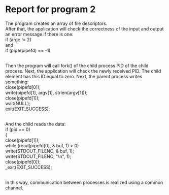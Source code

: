 # Report for program 2

The program creates an array of file descriptors.</br>
After that, the application will check the correctness of the input and output an error message if there is one: </br>
if (argc != 2)</br>
and</br>
if (pipe(pipefd) == -1)</br></br>

Then the program will call fork() of the child process PID of the child process. Next, the application will check the newly received PID. The child element has this ID equal to zero. Next, the parent process writes something: </br>
close(pipefd[0]);</br>
write(pipefd[1], argv[1], strlen(argv[1]));</br>
close(pipefd[1]);</br>
wait(NULL); </br>
exit(EXIT_SUCCESS);</br></br>

And the child reads the data: </br>
if (pid == 0) </br>
{</br>
close(pipefd[1]); </br>
while (read(pipefd[0], & buf, 1) > 0)</br>
write(STDOUT_FILENO, & buf, 1);</br>
write(STDOUT_FILENO, "\n", 1);</br>
close(pipefd[0]);</br>
_exit(EXIT_SUCCESS);</br></br>

In this way, communication between processes is realized using a common channel.</br></br>
